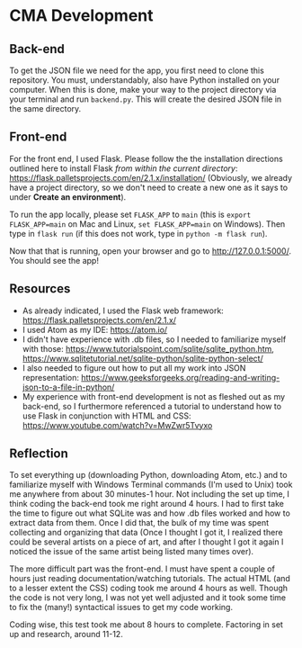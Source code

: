 # CMA Development

## Back-end

To get the JSON file we need for the app, you first need to clone this repository. You must, understandably, also have Python installed on your computer. When this is done, make your way to the project directory via your terminal and run `backend.py`. This will create the desired JSON file in the same directory.

## Front-end

For the front end, I used Flask. Please follow the the installation directions outlined here to install Flask _from within the current directory_: https://flask.palletsprojects.com/en/2.1.x/installation/ (Obviously, we already have a project directory, so we don't need to create a new one as it says to under **Create an environment**).

To run the app locally, please set `FLASK_APP` to `main` (this is `export FLASK_APP=main` on Mac and Linux, `set FLASK_APP=main` on Windows). Then type in `flask run` (if this does not work, type in `python -m flask run`).

Now that that is running, open your browser and go to http://127.0.0.1:5000/. You should see the app!

## Resources
- As already indicated, I used the Flask web framework: https://flask.palletsprojects.com/en/2.1.x/
- I used Atom as my IDE: https://atom.io/
- I didn't have experience with .db files, so I needed to familiarize myself with those: https://www.tutorialspoint.com/sqlite/sqlite_python.htm, https://www.sqlitetutorial.net/sqlite-python/sqlite-python-select/
- I also needed to figure out how to put all my work into JSON representation: https://www.geeksforgeeks.org/reading-and-writing-json-to-a-file-in-python/
- My experience with front-end development is not as fleshed out as my back-end, so I furthermore referenced a tutorial to understand how to use Flask in conjunction with HTML and CSS: https://www.youtube.com/watch?v=MwZwr5Tvyxo

## Reflection
To set everything up (downloading Python, downloading Atom, etc.) and to familiarize myself with Windows Terminal commands (I'm used to Unix) took me anywhere from about 30 minutes-1 hour. Not including the set up time, I think coding the back-end took me right around 4 hours. I had to first take the time to figure out what SQLite was and how .db files worked and how to extract data from them. Once I did that, the bulk of my time was spent collecting and organizing that data (Once I thought I got it, I realized there could be several artists on a piece of art, and after I thought I got it again I noticed the issue of the same artist being listed many times over).

The more difficult part was the front-end. I must have spent a couple of hours just reading documentation/watching tutorials. The actual HTML (and to a lesser extent the CSS) coding took me around 4 hours as well. Though the code is not very long, I was not yet well adjusted and it took some time to fix the (many!) syntactical issues to get my code working.

Coding wise, this test took me about 8 hours to complete. Factoring in set up and research, around 11-12.
